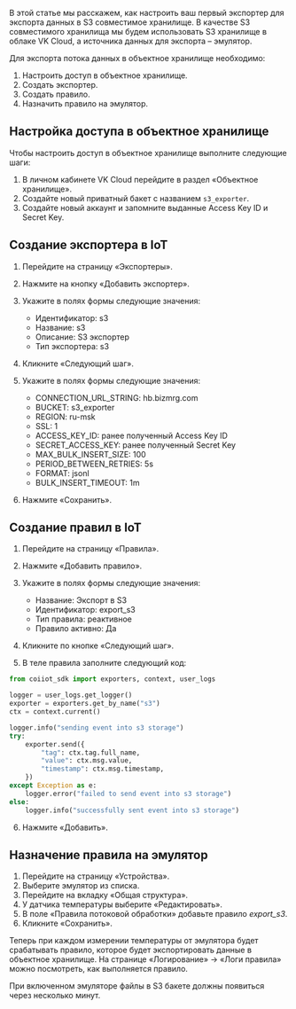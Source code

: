 В этой статье мы расскажем, как настроить ваш первый экспортер для экспорта данных в S3 совместимое хранилище. В качестве S3 совместимого хранилища мы будем использовать S3 хранилище в облаке VK Cloud, а источника данных для экспорта – эмулятор.

Для экспорта потока данных в объектное хранилище необходимо:

1. Настроить доступ в объектное хранилище.
2. Создать экспортер.
3. Создать правило.
4. Назначить правило на эмулятор.

## Настройка доступа в объектное хранилище

Чтобы настроить доступ в объектное хранилище выполните следующие шаги:

1. В личном кабинете VK Cloud перейдите в раздел «Объектное хранилище».
2. Создайте новый приватный бакет с названием `s3_exporter`.
3. Создайте новый аккаунт и запомните выданные Access Key ID и Secret Key.

## Создание экспортера в IoT

1. Перейдите на страницу «Экспортеры».
2. Нажмите на кнопку «Добавить экспортер».
3. Укажите в полях формы следующие значения:
    - Идентификатор: s3
    - Название: s3
    - Описание: S3 экспортер
    - Тип экспортера: s3

4. Кликните «Следующий шаг».
5. Укажите в полях формы следующие значения:

    - CONNECTION_URL_STRING: hb.bizmrg.com
    - BUCKET: s3_exporter
    - REGION: ru-msk
    - SSL: 1
    - ACCESS_KEY_ID: ранее полученный Access Key ID
    - SECRET_ACCESS_KEY: ранее полученный Secret Key
    - MAX_BULK_INSERT_SIZE: 100
    - PERIOD_BETWEEN_RETRIES: 5s
    - FORMAT: jsonl
    - BULK_INSERT_TIMEOUT: 1m

6. Нажмите «Сохранить».

## Создание правил в IoT

1. Перейдите на страницу «Правила».
2. Нажмите «Добавить правило».
3. Укажите в полях формы следующие значения:

    - Название: Экспорт в S3
    - Идентификатор: export_s3
    - Тип правила: реактивное
    - Правило активно: Да

4. Кликните по кнопке «Следующий шаг».
5. В теле правила заполните следующий код:

```python
from coiiot_sdk import exporters, context, user_logs

logger = user_logs.get_logger()
exporter = exporters.get_by_name("s3")
ctx = context.current()

logger.info("sending event into s3 storage")
try:
    exporter.send({
        "tag": ctx.tag.full_name,
        "value": ctx.msg.value,
        "timestamp": ctx.msg.timestamp,
    })
except Exception as e:
    logger.error("failed to send event into s3 storage")
else:
    logger.info("successfully sent event into s3 storage")
```

6. Нажмите «Добавить».

## Назначение правила на эмулятор

1. Перейдите на страницу «Устройства».
2. Выберите эмулятор из списка.
3. Перейдите на вкладку «Общая структура».
4. У датчика температуры выберите «Редактировать».
5. В поле «Правила потоковой обработки» добавьте правило _export_s3_.
6. Кликните «Сохранить».

Теперь при каждом измерении температуры от эмулятора будет срабатывать правило, которое будет экспортировать данные в объектное хранилище. На странице «Логирование» → «Логи правила» можно посмотреть, как выполняется правило.

При включенном эмуляторе файлы в S3 бакете должны появиться через несколько минут.
